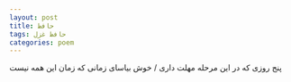 ```yaml
---
layout: post
title: حافظ
tags: حافظ غزل
categories: poem
---
```


پنج روزی که در این مرحله مهلت داری / خوش بیاسای زمانی که زمان این همه نیست